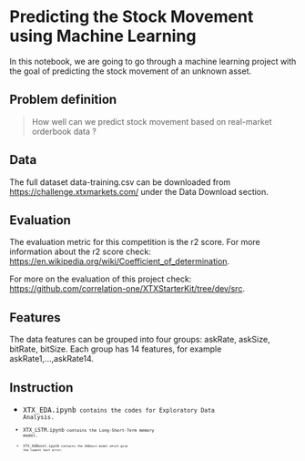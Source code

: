 # Predicting the Stock Movement using Machine Learning

In this notebook, we are going to go through a machine learning project with the goal of predicting the stock movement of an unknown asset.

## Problem definition

> How well can we  predict stock movement based on real-market orderbook data ?

## Data

The full dataset data-training.csv can be downloaded from https://challenge.xtxmarkets.com/ under the Data Download section.

## Evaluation

The evaluation metric for this competition is the r2 score. For more information about the r2 score check: https://en.wikipedia.org/wiki/Coefficient_of_determination.

For more on the evaluation of this project check: https://github.com/correlation-one/XTXStarterKit/tree/dev/src.

## Features

The data features can be grouped into four groups: askRate, askSize, bitRate, bitSize. Each group has 14 features, for example askRate1,...,askRate14. 

## Instruction

* <code>XTX_EDA.ipynb<code> contains the codes for Exploratory Data Analysis.
* <code>XTX_LSTM.ipynb<code> contains the Long-Short-Term memory model.
* <code>XTX_XGBoost.ipynb<code> contains the XGBoost model which give the lowest test error.  

